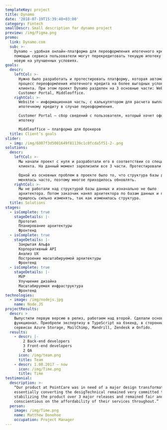```yaml
---
templateKey: project
title: Dynamo
date: '2018-07-19T15:39:40+03:00'
category: Fintech
smallDescr: Small description for dynamo project
preview: /img/Figma.png
promo:
  link: Dynamo.com
  sub: >-
    Dynamo — удобная онлайн-платформа для переоформления ипотечного кредита. С
    помощью сервиса пользователи могут перекредитовать текущую ипотеку и взять
    новую на улучшенных условиях. 
goals:
  descr:
    leftCol: >-
      Нужно было разработать и протестировать платформу, которая автоматизирует
      процесс переоформления ипотечного кредита на более выгодных условиях для
      клиента. При этом проект Dynamo разделен на 3 основные части: Website,
      Customer Portal, Middleoffice.
    rightCol: >-
      Website — информационная часть, с калькулятором для расчета выплат по
      ипотечному кредиту в случае переоформления.

      Customer Portal — сбор сведений с пользователя, который хочет оформить
      ипотеку 

      Middleoffice — платформа для брокеров
  title: Client’s goals
slider:
  - img: /img/6007f3d5001649f81139c1c0fcda5f51-2-.png
solutions:
  descr:
    leftCol: >-
      Мы начали проект с нуля и разработали его в соответствии со спецификациями
      клиента. На данный момент зарелизили все 3 части. Протестировали.

      Одной из основных проблем в проекте было то, что структура базы данных
      менялась часто, поэтому многое приходилось обновлять. 
    rightCol: >-
      Мы не работали над структурой базы данных и изначально не было
      архитектора. Потом заказчик нанял архитектора по базам данных и проект
      пришлось сильно изменять, так как изменилась структура.
  title: Solutions
stages:
  - isComplete: true
    stageDetails: |-
      Прототип
      Планирование архитектуры
      Фронтенд
  - isComplete: true
    stageDetails: |-
      Закрытая Альфа
      Корпоративный API
      Анализ UX
      Построение масштабируемой архитектуры
      Фронтенд
  - isComplete: true
    stageDetails: |-
      MVP
      Улучшение дизайна
      Масштабируемая инфраструктура
      Фронтенд
technologies:
  - image: /img/nodejs.jpg
    name: Node.JS
projectResults:
  descr: >
    Выпустили первую версию в релиз, работаем над второй. Сделали основной
    функционал. Приобрели экспертизу в TypeScript на бэкенд, в сторонних
    сервисах Azure Storage, MailChimp, Mandrill, Zendesk и Onfido.
  results:
    - descr: |-
        2 Back-end developers
        3 Front-end developers
        2 QA
      icon: /img/team.png
      title: Team
    - descr: 1.08.2017 — now
      icon: /img/Time.png
      title: Time
testimonial:
  description: >-
    “Our product at PointCare was in need of a major design transformation
    essentially converting the desigTechnical remained very committed to
    stabilizing the product over 3 major releases and remained fair and
    conscientious on the affordability of their services throughout.”
  person:
    image: /img/Time.png
    name: Matthew Donohoe
    occupation: Project Manager
---
```


